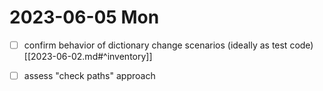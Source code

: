 # 2023-06-05 Mon

- [ ] confirm behavior of dictionary change scenarios (ideally as test code) [[2023-06-02.md#^inventory]]
- [ ] assess "check paths" approach

